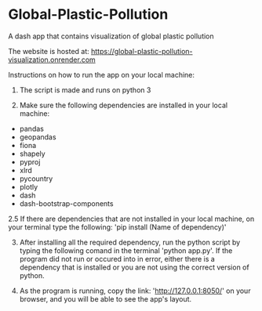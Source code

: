 # Global-Plastic-Pollution
A dash app that contains visualization of global plastic pollution

The website is hosted at: https://global-plastic-pollution-visualization.onrender.com

Instructions on how to run the app on your local machine:

1. The script is made and runs on python 3

2. Make sure the following dependencies are installed in your local machine:
- pandas
- geopandas
- fiona
- shapely
- pyproj
- xlrd
- pycountry
- plotly 
- dash
- dash-bootstrap-components 

2.5 If there are dependencies that are not installed in your local machine, on your terminal type the following: 'pip install (Name of dependency)' 

3. After installing all the required dependency, run the python script by typing the following comand in the terminal 'python app.py'. If the program did not run or occured into in error, either there is a dependency that is installed or you are not using the correct version of python.

4. As the program is running, copy the link: 'http://127.0.0.1:8050/' on your browser, and you will be able to see the app's layout.

